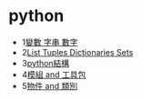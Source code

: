 # python
* 1[變數 字串 數字](https://github.com/roberthsu2003/python/tree/master/1%E8%AE%8A%E6%95%B8_%E5%AD%97%E4%B8%B2_%E6%95%B8%E5%AD%97)
* 2[List Tuples Dictionaries Sets](https://github.com/roberthsu2003/python/tree/master/2Lists_Tuples_Dictionaries%E5%92%8CSets)
* 3[python結構](https://github.com/roberthsu2003/python/tree/master/3python%E7%B5%90%E6%A7%8B)
* 4[模組 and 工具包](https://github.com/roberthsu2003/python/tree/master/4Modules_Packages_and_Programs)
* 5[物件 and 類別](https://github.com/roberthsu2003/python/tree/master/5Objects%20and%20Classes)
